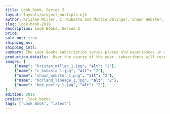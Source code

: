 ```yaml
---
title: Look Book, Series 2
layout: layouts/project_multiple.njk
author: Kristen Miller, C. Kubasta and Mollie Oblinger, Chaun Webster, Bryan Borland and Seth Pennington, Christian Bök 
slug: look-book-2019
description: Look Books, Series 2
price:
sold_out: true
shipping_us: 
shipping_intl: 
summary: The Look Books subscription series places old experiences in a new context, presenting five hybrid literary and visual texts that can be read by inserting them into the viewer and advancing the frame forward.
production_details:  Over the course of the year, subscribers will receive one viewer and five reels, mailed out bimonthly.
images: [
    {"name": "kristen_miller_1.jpg", "alt": "2"},
    {"name": "c_kubasta_1.jpg", "alt": "2"},
    {"name": "chaun_webster_1.png", "alt": "2"},
    {"name": "borland_lineage_1.jpg", "alt": "2"},
    {"name": "bok_poetry_1.jpg", "alt": "2"},
]
edition: 2019
project: _look_books
tags: ["Look Book", "latest"]
---
```

